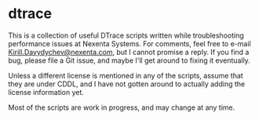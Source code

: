 dtrace
======
This is a collection of useful DTrace scripts written while troubleshooting performance issues at Nexenta Systems. 
For comments, feel free to e-mail Kirill.Davydychev@nexenta.com, but I cannot promise a reply. If you find a bug,
please file a Git issue, and maybe I'll get around to fixing it eventually.

Unless a different license is mentioned in any of the scripts, assume that they are under CDDL, and I have not gotten
around to actually adding the license information yet. 

Most of the scripts are work in progress, and may change at any time.
